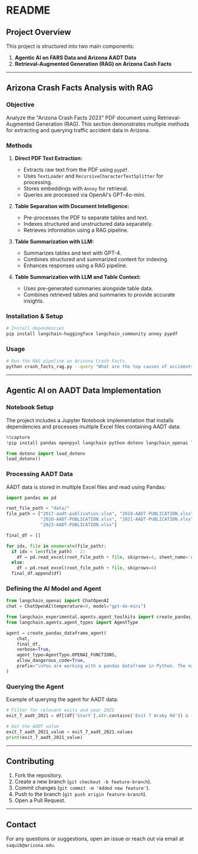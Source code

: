 # README

## Project Overview
This project is structured into two main components:

1. **Agentic AI on FARS Data and Arizona AADT Data**
2. **Retrieval-Augmented Generation (RAG) on Arizona Cash Facts**

---

## Arizona Crash Facts Analysis with RAG
### **Objective**
Analyze the "Arizona Crash Facts 2023" PDF document using Retrieval-Augmented Generation (RAG). This section demonstrates multiple methods for extracting and querying traffic accident data in Arizona.

### **Methods**
1. **Direct PDF Text Extraction:**
   - Extracts raw text from the PDF using `pypdf`.
   - Uses `TextLoader` and `RecursiveCharacterTextSplitter` for processing.
   - Stores embeddings with `Annoy` for retrieval.
   - Queries are processed via OpenAI's GPT-4o-mini.
   
2. **Table Separation with Document Intelligence:**
   - Pre-processes the PDF to separate tables and text.
   - Indexes structured and unstructured data separately.
   - Retrieves information using a RAG pipeline.

3. **Table Summarization with LLM:**
   - Summarizes tables and text with GPT-4.
   - Combines structured and summarized content for indexing.
   - Enhances responses using a RAG pipeline.

4. **Table Summarization with LLM and Table Context:**
   - Uses pre-generated summaries alongside table data.
   - Combines retrieved tables and summaries to provide accurate insights.
   
### **Installation & Setup**
```bash
# Install dependencies
pip install langchain-huggingface langchain_community annoy pypdf
```

### **Usage**
```bash
# Run the RAG pipeline on Arizona Crash Facts
python crash_facts_rag.py --query "What are the top causes of accidents in 2023?"
```

---

## Agentic AI on AADT Data Implementation

### **Notebook Setup**
The project includes a Jupyter Notebook implementation that installs dependencies and processes multiple Excel files containing AADT data:

```python
%%capture
!pip install pandas openpyxl langchain python-dotenv langchain_openai langchain_experimental tabulate

from dotenv import load_dotenv
load_dotenv()
```

### **Processing AADT Data**
AADT data is stored in multiple Excel files and read using Pandas:

```python
import pandas as pd

root_file_path = "data/"
file_path = ["2017-aadt-publication.xlsm", "2018-AADT-PUBLICATION.xlsx", "2019-AADT-PUBLICATION.xlsx",
             "2020-AADT-PUBLICATION.xlsx", "2021-AADT-PUBLICATION.xlsx", "2022-AADT-PUBLICATION.xlsx",
             "2023-AADT-PUBLICATION.xlsx"]

final_df = []

for idx, file in enumerate(file_path):
  if idx < len(file_path) - 2:
    df = pd.read_excel(root_file_path + file, skiprows=4, sheet_name='ALL MAINLINE SECTIONS')
  else:
    df = pd.read_excel(root_file_path + file, skiprows=4)
  final_df.append(df)
```

### **Defining the AI Model and Agent**

```python
from langchain_openai import ChatOpenAI
chat = ChatOpenAI(temperature=0, model="gpt-4o-mini")

from langchain_experimental.agents.agent_toolkits import create_pandas_dataframe_agent
from langchain.agents.agent_types import AgentType

agent = create_pandas_dataframe_agent(
    chat,
    final_df,
    verbose=True,
    agent_type=AgentType.OPENAI_FUNCTIONS,
    allow_dangerous_code=True,
    prefix="\nYou are working with a pandas dataframe in Python. The name of the dataframe is `df`. Make sure you do every possible thing to answer the user's query. If still you feel there might be some issue with the query, let the user know along with a small solve.",
)
```

### **Querying the Agent**
Example of querying the agent for AADT data:

```python
# Filter for relevant exits and year 2021
exit_7_aadt_2021 = df[(df['Start'].str.contains('Exit 7 Araby Rd')) & (df['End'].str.contains('Exit 3 SR 280 / Avenue 3E'))]['AADT 2021']

# Get the AADT value
exit_7_aadt_2021_value = exit_7_aadt_2021.values
print(exit_7_aadt_2021_value)
```

---

## Contributing
1. Fork the repository.
2. Create a new branch (`git checkout -b feature-branch`).
3. Commit changes (`git commit -m 'Added new feature'`).
4. Push to the branch (`git push origin feature-branch`).
5. Open a Pull Request.

---

## Contact
For any questions or suggestions, open an issue or reach out via email at `saquib@arizona.edu`. 

